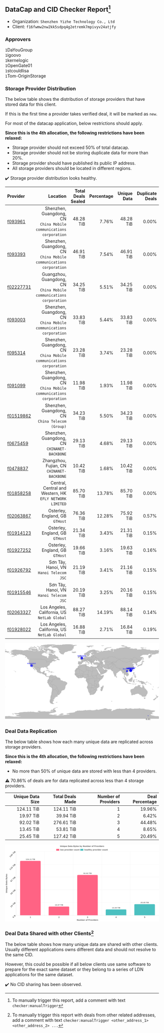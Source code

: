 ## DataCap and CID Checker Report[^1]
 - Organization: `Shenzhen Yizhe Technology Co., Ltd`
 - Client: `f16fwmw2nw2kk5sdpq4g2etremk7mpivyv24atjfy`
### Approvers
`1`DaYouGroup<br/>`1`igoovo<br/>`1`kernelogic<br/>`1`OpenGate01<br/>`1`stcouldlisa<br/>`1`Tom-OriginStorage

### Storage Provider Distribution
The below table shows the distribution of storage providers that have stored data for this client.

If this is the first time a provider takes verified deal, it will be marked as `new`.

For most of the datacap application, below restrictions should apply.

**Since this is the 4th allocation, the following restrictions have been relaxed:**
 - Storage provider should not exceed 50% of total datacap.
 - Storage provider should not be storing duplicate data for more than 20%.
 - Storage provider should have published its public IP address.
 - All storage providers should be located in different regions.

✔️ Storage provider distribution looks healthy.

| Provider                                              |                                                               Location | Total Deals Sealed | Percentage | Unique Data | Duplicate Deals |
| :---------------------------------------------------- | ---------------------------------------------------------------------: | -----------------: | ---------: | ----------: | --------------: |
| [f093961](https://filfox.info/en/address/f093961)     |  Shenzhen, Guangdong, CN<br/>`China Mobile communications corporation` |          48.28 TiB |      7.76% |   48.28 TiB |           0.00% |
| [f093393](https://filfox.info/en/address/f093393)     |  Shenzhen, Guangdong, CN<br/>`China Mobile communications corporation` |          46.91 TiB |      7.54% |   46.91 TiB |           0.00% |
| [f02227731](https://filfox.info/en/address/f02227731) | Guangzhou, Guangdong, CN<br/>`China Mobile communications corporation` |          34.25 TiB |      5.51% |   34.25 TiB |           0.00% |
| [f093003](https://filfox.info/en/address/f093003)     |  Shenzhen, Guangdong, CN<br/>`China Mobile communications corporation` |          33.83 TiB |      5.44% |   33.83 TiB |           0.00% |
| [f095314](https://filfox.info/en/address/f095314)     |  Shenzhen, Guangdong, CN<br/>`China Mobile communications corporation` |          23.28 TiB |      3.74% |   23.28 TiB |           0.00% |
| [f091099](https://filfox.info/en/address/f091099)     |  Shenzhen, Guangdong, CN<br/>`China Mobile communications corporation` |          11.98 TiB |      1.93% |   11.98 TiB |           0.00% |
| [f01519862](https://filfox.info/en/address/f01519862) |                    Shenzhen, Guangdong, CN<br/>`China Telecom (Group)` |          34.23 TiB |      5.50% |   34.23 TiB |           0.00% |
| [f0675459](https://filfox.info/en/address/f0675459)   |                        Shenzhen, Guangdong, CN<br/>`CHINANET-BACKBONE` |          29.13 TiB |      4.68% |   29.13 TiB |           0.00% |
| [f0478837](https://filfox.info/en/address/f0478837)   |                          Zhangzhou, Fujian, CN<br/>`CHINANET-BACKBONE` |          10.42 TiB |      1.68% |   10.42 TiB |           0.00% |
| [f01858258](https://filfox.info/en/address/f01858258) |            Central, Central and Western, HK<br/>`EFLY NETWORK LIMITED` |          85.70 TiB |     13.78% |   85.70 TiB |           0.00% |
| [f02063867](https://filfox.info/en/address/f02063867) |                                     Osterley, England, GB<br/>`GTHost` |          76.36 TiB |     12.28% |   75.92 TiB |           0.57% |
| [f01914123](https://filfox.info/en/address/f01914123) |                                     Osterley, England, GB<br/>`GTHost` |          21.34 TiB |      3.43% |   21.31 TiB |           0.15% |
| [f01927252](https://filfox.info/en/address/f01927252) |                                     Osterley, England, GB<br/>`GTHost` |          19.66 TiB |      3.16% |   19.63 TiB |           0.16% |
| [f01926792](https://filfox.info/en/address/f01926792) |                             Sơn Tây, Hanoi, VN<br/>`Hanoi Telecom JSC` |          21.19 TiB |      3.41% |   21.16 TiB |           0.15% |
| [f01915546](https://filfox.info/en/address/f01915546) |                             Sơn Tây, Hanoi, VN<br/>`Hanoi Telecom JSC` |          20.19 TiB |      3.25% |   20.16 TiB |           0.15% |
| [f02063327](https://filfox.info/en/address/f02063327) |                        Los Angeles, California, US<br/>`NetLab Global` |          88.27 TiB |     14.19% |   88.14 TiB |           0.14% |
| [f01928022](https://filfox.info/en/address/f01928022) |                        Los Angeles, California, US<br/>`NetLab Global` |          16.88 TiB |      2.71% |   16.84 TiB |           0.19% |

<img src="https://raw.githubusercontent.com/data-preservation-programs/filplus-checker-assets/main/filecoin-project/filecoin-plus-large-datasets/issues/1017/1689644172673.png"/>

### Deal Data Replication
The below table shows how each many unique data are replicated across storage providers.


**Since this is the 4th allocation, the following restrictions have been relaxed:**
- No more than 50% of unique data are stored with less than 4 providers.

⚠️ 70.86% of deals are for data replicated across less than 4 storage providers.

| Unique Data Size | Total Deals Made | Number of Providers | Deal Percentage |
| ---------------: | ---------------: | ------------------: | --------------: |
|       124.11 TiB |       124.11 TiB |                   1 |          19.96% |
|        19.97 TiB |        39.94 TiB |                   2 |           6.42% |
|        92.02 TiB |       276.61 TiB |                   3 |          44.48% |
|        13.45 TiB |        53.81 TiB |                   4 |           8.65% |
|        25.45 TiB |       127.42 TiB |                   5 |          20.49% |

<img src="https://raw.githubusercontent.com/data-preservation-programs/filplus-checker-assets/main/filecoin-project/filecoin-plus-large-datasets/issues/1017/1689644173393.png"/>

### Deal Data Shared with other Clients[^3]
The below table shows how many unique data are shared with other clients.
Usually different applications owns different data and should not resolve to the same CID.

However, this could be possible if all below clients use same software to prepare for the exact same dataset or they belong to a series of LDN applications for the same dataset.

✔️ No CID sharing has been observed.

[^1]: To manually trigger this report, add a comment with text `checker:manualTrigger`

[^2]: Deals from those addresses are combined into this report as they are specified with `checker:manualTrigger`

[^3]: To manually trigger this report with deals from other related addresses, add a comment with text `checker:manualTrigger <other_address_1> <other_address_2> ...`
